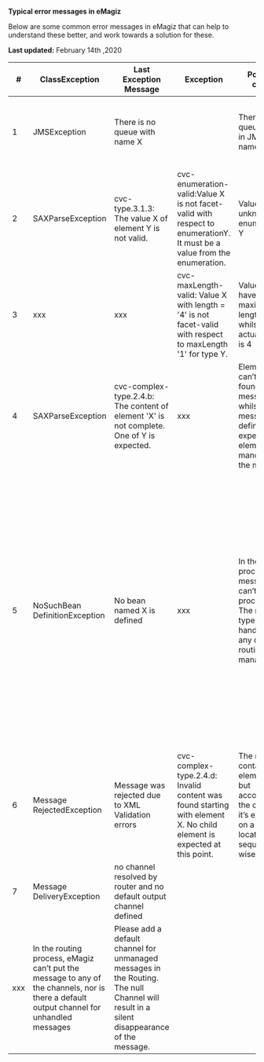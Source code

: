 **Typical error messages in eMagiz**

Below are some common error messages in eMagiz that can help to understand these better, and work towards a solution for these.

**Last updated:** February 14th ,2020

|#| **ClassException** | **Last Exception Message**| **Exception** | **Possible cause** |  **Potential solution**|
|--|--|--|--|--|--|
|1 |JMSException  |There is no queue with name X  |  | There is no queue known in JMS with name xxx | Update the infra flows of the container, restart the JMS so it can create the queue for you|
|2|SAXParseException|cvc-type.3.1.3: The value X of element Y is not valid.|cvc-enumeration-valid:Value X is not facet-valid with respect to enumerationY. It must be a value from the enumeration.|Value Y is unknown in enumeration Y|Add enumeration value X to the transformation|
|3|xxx|xxx|cvc-maxLength-valid: Value X with length = '4' is not facet-valid with respect to maxLength '1' for type Y.|Value can have a maximum length of 1, whilst the actual value is 4|Agree with both parties what should be send and received|
|4|SAXParseException|cvc-complex-type.2.4.b: The content of element 'X' is not complete. One of Y is expected.|xxx|Element Y can’t be found in the message whilst the message definition expects this element Y as mandatory in the message.|Please consult receiving system to understand if this field Y should be mandatory to receive or not. And how it should be filled properly.|
|5|NoSuchBean DefinitionException|No bean named X is defined|xxx|In the routing process, the message can’t be processed. The message type is not handled in any of the routing management.|To enable proper Routing of the Message, a specific channel should be added to the existing routing flow. Whenever the message shouldn’t be routed, it can be handled by adding a Recipient Router that can manage the routing or deletion of the of the message. Use the expression: '${Property}' == 'true' for this purpose|
|6|Message RejectedException|Message was rejected due to XML Validation errors|cvc-complex-type.2.4.d: Invalid content was found starting with element X. No child element is expected at this point.|The message contains element X but according to the definition it’s expected on a different location sequence wise|Change the location only when agreed between both systems|
|7|Message DeliveryException |no channel resolved by router and no default output channel defined
|xxx|In the routing process, eMagiz can’t put the message to any of the channels, nor is there a default output channel for unhandled messages|Please add a default channel for unmanaged messages in the Routing. The null Channel will result in a silent disappearance of the message.|
